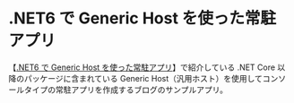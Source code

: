 # .NET6 で Generic Host を使った常駐アプリ

【[.NET6 で Generic Host を使った常駐アプリ](https://elf-mission.net/programming/dot-net/generic-host-with-dot-net6/)】で紹介している .NET Core 以降のパッケージに含まれている Generic Host（汎用ホスト）を使用してコンソールタイプの常駐アプリを作成するブログのサンプルアプリ。

